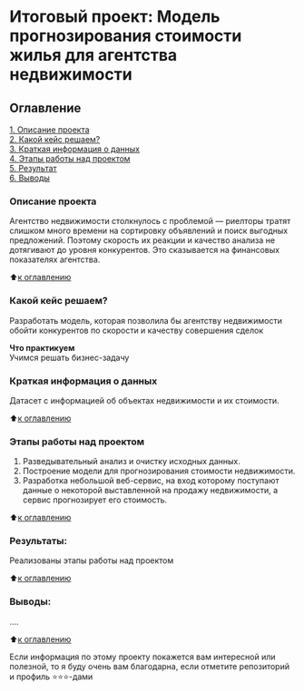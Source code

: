 


# Итоговый проект: Модель прогнозирования стоимости жилья для агентства недвижимости

## Оглавление  
[1. Описание проекта](README.md#Описание-проекта)  
[2. Какой кейс решаем?](README.md#Какой-кейс-решаем)  
[3. Краткая информация о данных](README.md#Краткая-информация-о-данных)  
[4. Этапы работы над проектом](README.md#Этапы-работы-над-проектом)  
[5. Результат](README.md#Результаты)    
[6. Выводы](README.md#Выводы) 

### Описание проекта    

Агентство недвижимости столкнулось с проблемой — риелторы тратят слишком много времени на сортировку объявлений и поиск выгодных предложений. Поэтому скорость их реакции и качество анализа не дотягивают до уровня конкурентов. Это сказывается на финансовых показателях агентства.

:arrow_up:[к оглавлению](README.md#Оглавление)


### Какой кейс решаем?    
Разработать модель, которая позволила бы агентству недвижимости обойти конкурентов по скорости и качеству совершения сделок

**Что практикуем**     
Учимся решать бизнес-задачу

### Краткая информация о данных

Датасет с информацией об объектах недвижимости и их стоимости.


  
:arrow_up:[к оглавлению](README.md#Оглавление)


### Этапы работы над проектом  
1. Разведывательный анализ и очистку исходных данных.
2. Построение модели для прогнозирования стоимости недвижимости.
3. Разработка небольшой веб-сервис, на вход которому поступают данные о некоторой выставленной на продажу недвижимости, а сервис прогнозирует его стоимость.

:arrow_up:[к оглавлению](README.md#Оглавление)


### Результаты:  
Реализованы этапы работы над проектом

:arrow_up:[к оглавлению](README.md#Оглавление)


### Выводы:  
....

:arrow_up:[к оглавлению](README.md#Оглавление)


Если информация по этому проекту покажется вам интересной или полезной, то я буду очень вам благодарна, если отметите репозиторий и профиль ⭐️⭐️⭐️-дами